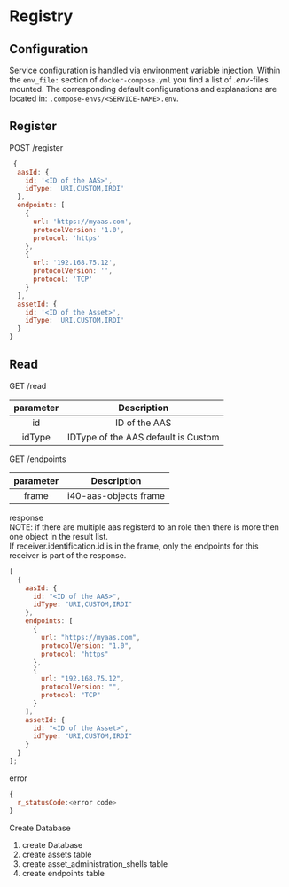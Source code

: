 # Registry

## Configuration

Service configuration is handled via environment variable injection. Within the `env_file:` section of `docker-compose.yml` you find a list of _.env_-files mounted. The corresponding default configurations and explanations are located in: `.compose-envs/<SERVICE-NAME>.env`.

## Register

POST /register

```javascript
 {
  aasId: {
    id: '<ID of the AAS>',
    idType: 'URI,CUSTOM,IRDI'
  },
  endpoints: [
    {
      url: 'https://myaas.com',
      protocolVersion: '1.0',
      protocol: 'https'
    },
    {
      url: '192.168.75.12',
      protocolVersion: '',
      protocol: 'TCP'
    }
  ],
  assetId: {
    id: '<ID of the Asset>',
    idType: 'URI,CUSTOM,IRDI'
  }
}
```

## Read

GET /read

| parameter |             Description             |
| :-------: | :---------------------------------: |
|    id     |            ID of the AAS            |
|  idType   | IDType of the AAS default is Custom |

GET /endpoints

| parameter |      Description      |
| :-------: | :-------------------: |
|   frame   | i40-aas-objects frame |

response </br>
NOTE: if there are multiple aas registerd to an role then there is more then one object in the result list. </br>
If receiver.identification.id is in the frame, only the endpoints for this receiver is part of the response.

```javascript
[
  {
    aasId: {
      id: "<ID of the AAS>",
      idType: "URI,CUSTOM,IRDI"
    },
    endpoints: [
      {
        url: "https://myaas.com",
        protocolVersion: "1.0",
        protocol: "https"
      },
      {
        url: "192.168.75.12",
        protocolVersion: "",
        protocol: "TCP"
      }
    ],
    assetId: {
      id: "<ID of the Asset>",
      idType: "URI,CUSTOM,IRDI"
    }
  }
];
```

error

```javascript
{
  r_statusCode:<error code>
}
```

Create Database

1. create Database
2. create assets table
3. create asset_administration_shells table
4. create endpoints table

